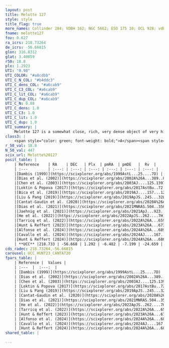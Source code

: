```yaml
---
layout: post
title: Melotte 127
style: style
title_flag: true
more_names: Collinder 284; VDBH 162; NGC 5662; ESO 175 10; OCL 928; vdBergh-Hagen 162; MWSC 2234; FoF 2331
fname: melotte127
fov: 0.627
ra_icrs: 218.73264
de_icrs: -56.66815
glon: 316.8312
glat: 3.40059
r50: 18.8
plx: 1.2923
UTI: "0.98"
UTI_COLOR: "#a8cdbb"
UTI_C_N_COL: "#b4ddc3"
UTI_C_dens_COL: "#a6cab9"
UTI_C_C3_COL: "#a6cab9"
UTI_C_lit_COL: "#a6cab9"
UTI_C_dup_COL: "#a6cab9"
UTI_C_N: 0.88
UTI_C_dens: 1.0
UTI_C_C3: 1.0
UTI_C_lit: 1.0
UTI_C_dup: 1.0
UTI_summary: |
    Melotte 127 is a somewhat close, rich, very dense object of very high C3 quality. It is very well-studied in the literature.
class3: |
    <span style="color: green; font-weight: bold;">A</span><span style="color: green; font-weight: bold;">A</span>
r_50_val: 18.8
N_50_val: 447
scix_url: Melotte%20127
posit_table: |
    | Reference    | RA    | DEC   | Plx  | pmRA  | pmDE   |  Rv  |
    | :---         | :---: | :---: | :---: | :---: | :---: | :---: |
    |[Dambis (1999)](https://scixplorer.org/abs/1999AstL...25....7D) | 218.904 | -56.618 | -- | -- | -- | -- |
    |[Dias et al. (2002)](https://scixplorer.org/abs/2002A%26A...389..871D) | 218.904 | -56.618 | -- | -2.04 | -2.54 | -21.27 |
    |[Chen et al. (2003)](https://scixplorer.org/abs/2003AJ....125.1397C) | 218.767 | -56.535 | -- | -5.64 | -7.24 | -23.2 |
    |[Loktin & Popova (2017)](https://scixplorer.org/abs/2017AstBu..72..257L) | 218.91 | -56.618 | -- | -4.579 | -3.935 | -23.2 |
    |[Bica et al. (2019)](https://scixplorer.org/abs/2019AJ....157...12B) | 218.936 | -56.55 | -- | -- | -- | -- |
    |[Liu & Pang (2019)](https://scixplorer.org/abs/2019ApJS..245...32L) | 218.718 | -56.719 | 1.286 | -6.444 | -7.228 | -- |
    |[Cantat-Gaudin et al. (2020)](https://scixplorer.org/abs/2020A%26A...640A...1C) | 218.734 | -56.64 | 1.288 | -6.427 | -7.243 | -- |
    |[Dias et al. (2021)](https://scixplorer.org/abs/2021MNRAS.504..356D) | 218.751 | -56.647 | 1.294 | -6.439 | -7.246 | -20.351 |
    |[Jaehnig et al. (2021)](https://scixplorer.org/abs/2021ApJ...923..129J) | 218.833 | -56.633 | 1.32 | -6.404 | -7.247 | -- |
    |[He et al. (2022)](https://scixplorer.org/abs/2022ApJS..262....7H) | 218.784 | -56.674 | 1.294 | -6.471 | -7.212 | -- |
    |[Tarricq et al. (2022)](https://scixplorer.org/abs/2022A%26A...659A..59T) | 218.878 | -56.713 | 1.286 | -6.471 | -7.176 | -- |
    |[Hunt & Reffert (2023)](https://scixplorer.org/abs/2023A%26A...673A.114H) | 218.927 | -56.575 | 1.299 | -6.495 | -7.204 | -25.12 |
    |[Alfonso et al. (2024)](https://scixplorer.org/abs/2024A%26A...689A..18A) | 218.725 | -56.659 | 1.259 | -6.478 | -7.201 | -- |
    |[Cavallo et al. (2024)](https://scixplorer.org/abs/2024AJ....167...12C) | 218.699 | -56.656 | 1.298 | -- | -- | -- |
    |[Hunt & Reffert (2024)](https://scixplorer.org/abs/2024A%26A...686A..42H) | 218.927 | -56.575 | 1.299 | -6.495 | -7.204 | -25.12 |
    | **UCC** |218.733 | -56.668 | 1.292 | -6.482 | -7.199 | -24.659 | 
cds_radec: 218.73264,-56.66815
carousel: UCC_HUNT23_CANTAT20
fpars_table: |
    | Reference |  Values |
    | :---  |  :---:  |
    | [Dambis (1999)](https://scixplorer.org/abs/1999AstL...25....7D) | `E_B-V_=0.34, DM0=9.29, log_age_=8.0` |
    | [Dias et al. (2002)](https://scixplorer.org/abs/2002A%26A...389..871D) | `E(B-V)=0.311, Dist=666.0, Age=7.968, [Fe/H]=-0.03` |
    | [Chen et al. (2003)](https://scixplorer.org/abs/2003AJ....125.1397C) | `HDis=666, Age=0.09` |
    | [Loktin & Popova (2017)](https://scixplorer.org/abs/2017AstBu..72..257L) | `E(B-V)=0.329, Dmod=9.241, logt=8.001` |
    | [Liu & Pang (2019)](https://scixplorer.org/abs/2019ApJS..245...32L) | `Age=0.035, Z=-0.25` |
    | [Cantat-Gaudin et al. (2020)](https://scixplorer.org/abs/2020A%26A...640A...1C) | `AVNN=0.6, DMNN=9.41, AgeNN=8.3` |
    | [Dias et al. (2021)](https://scixplorer.org/abs/2021MNRAS.504..356D) | `Av=1.065, Dist=738, logage=8.023, [Fe/H]=-0.005` |
    | [He et al. (2022)](https://scixplorer.org/abs/2022ApJS..262....7H) | `A0=1.15, logAge=7.9` |
    | [Tarricq et al. (2022)](https://scixplorer.org/abs/2022A%26A...659A..59T) | `Dist=749, logAgeNN=8.31` |
    | [Hunt & Reffert (2023)](https://scixplorer.org/abs/2023A%26A...673A.114H) | `AV50=0.822, diffAV50=0.653, MOD50=9.307, logAge50=7.944` |
    | [Alfonso et al. (2024)](https://scixplorer.org/abs/2024A%26A...689A..18A) | `AV=0.60280, MOD=9.40800, logAge=8.34397, Z=-0.0028` |
    | [Cavallo et al. (2024)](https://scixplorer.org/abs/2024AJ....167...12C) | `AV50=0.95, dMod50=9.39, logAge50=8.18, [Fe/H]50=0.34` |
    | [Hunt & Reffert (2024)](https://scixplorer.org/abs/2024A%26A...686A..42H) | `MassJ=1069.07` |
shared_table: |
    
---
```

